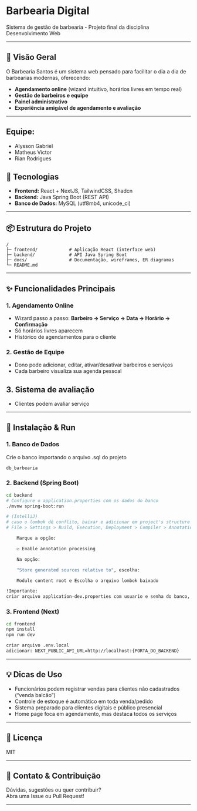 # Barbearia Digital

Sistema de gestão de barbearia - Projeto final da disciplina Desenvolvimento Web

---

## 🚀 Visão Geral

O Barbearia Santos é um sistema web pensado para facilitar o dia a dia de barbearias modernas, oferecendo:

- **Agendamento online** (wizard intuitivo, horários livres em tempo real)
- **Gestão de barbeiros e equipe**
- **Painel administrativo**
- **Experiência amigável de agendamento e avaliação**

---

## Equipe:
- Alysson Gabriel
- Matheus Victor
- Rian Rodrigues

## 🧩 Tecnologias

- **Frontend:** React + NextJS, TailwindCSS, Shadcn
- **Backend:** Java Spring Boot (REST API)
- **Banco de Dados:** MySQL (utf8mb4, unicode_ci)

---

## 📦 Estrutura do Projeto

```
/
├─ frontend/            # Aplicação React (interface web)
├─ backend/             # API Java Spring Boot
├─ docs/                # Documentação, wireframes, ER diagramas
└─ README.md
```

---

## ✨ Funcionalidades Principais

### 1. Agendamento Online
- Wizard passo a passo: **Barbeiro → Serviço → Data → Horário → Confirmação**
- Só horários livres aparecem
- Histórico de agendamentos para o cliente

### 2. Gestão de Equipe
- Dono pode adicionar, editar, ativar/desativar barbeiros e serviços
- Cada barbeiro visualiza sua agenda pessoal

## 3. Sistema de avaliação
- Clientes podem avaliar serviço

---

## 🔧 Instalação & Run

### 1. Banco de Dados

Crie o banco importando o arquivo .sql do projeto

```sql
db_barbearia
```

### 2. Backend (Spring Boot)

```bash
cd backend
# Configure o application.properties com os dados do banco
./mvnw spring-boot:run

# (IntelliJ)
# caso o lombok dê conflito, baixar e adicionar em project's structure (lib)
# File > Settings > Build, Execution, Deployment > Compiler > Annotation Processors

    Marque a opção:

    ☑ Enable annotation processing

    Na opção:

    "Store generated sources relative to", escolha:

    Module content root e Escolha o arquivo lombok baixado

!Importante:
criar arquivo application-dev.properties com usuario e senha do banco, além da chave jwt
```

### 3. Frontend (Next)

```bash
cd frontend
npm install
npm run dev

criar arquivo .env.local
adicionar: NEXT_PUBLIC_API_URL=http://localhost:{PORTA_DO_BACKEND}
```
---

## 💡 Dicas de Uso

- Funcionários podem registrar vendas para clientes não cadastrados (“venda balcão”)
- Controle de estoque é automático em toda venda/pedido
- Sistema preparado para clientes digitais e público presencial
- Home page foca em agendamento, mas destaca todos os serviços

---

## 📄 Licença

MIT

---

## 📣 Contato & Contribuição

Dúvidas, sugestões ou quer contribuir?  
Abra uma Issue ou Pull Request!

---
